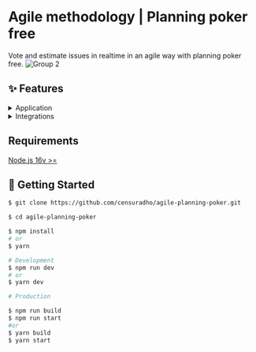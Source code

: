 
# Agile methodology | Planning poker free

Vote and estimate issues in realtime in an agile way with planning poker free. 
![Group 2](https://user-images.githubusercontent.com/49209628/211171772-44c72da7-24eb-4b88-a966-c76e3a15c9a6.png)

## ✨ Features

<details>
  <summary>Application</summary>
  <br />
  <ul>
    <li>Is realtime, all changes are reflected in realtime for all players</li>
    <li>Create issues to be voted on</li>
    <li>Remove issues from board</li>
    <li>Issue featured</li>
    <li>Vote and rate with the fobonacci system</li>
    <li>players joins</li>
    <li>player display name</li>
    <li>Remove players</li>
    <li>Featured on current player</li>
    <li>Countdown to display estimates</li>
    <li>Cards with estimates hidden until the end of the countdown</li>
    <li>Send events to via Google Analytics</li>
  </ul>
  </details>
  
  <details>
  <summary>Integrations</summary>
  <br />
  <ul>
    <li>Google analytics 4</li>
  </ul>
  </details>

## Requirements
[Node.js 16v >=](https://nodejs.org/en/)

## 🎌 Getting Started

```bash
$ git clone https://github.com/censuradho/agile-planning-poker.git

$ cd agile-planning-poker

$ npm install
# or
$ yarn 

# Development
$ npm run dev
# or 
$ yarn dev

# Production

$ npm run build 
$ npm run start
#or
$ yarn build
$ yarn start
```
